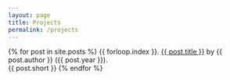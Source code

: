 ```yaml
---
layout: page
title: Projects
permalink: /projects
---
```


{% for post in site.posts %}
  {{ forloop.index }}. <a href="{{ post.url }}">{{ post.title }}</a> by {{ post.author }} ({{ post.year }}).
  <br>
  <span class="project-description">{{ post.short }}</span>
{% endfor %}
